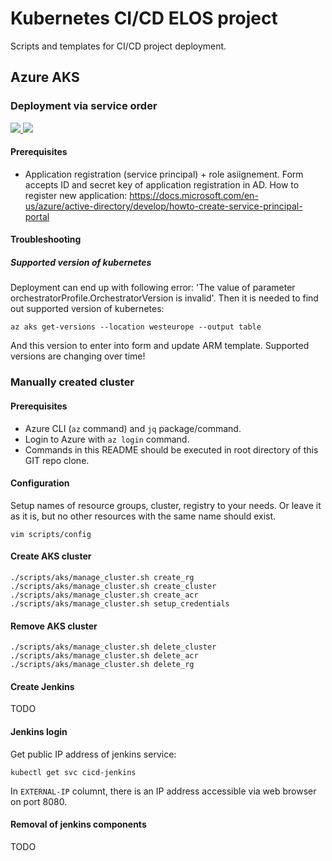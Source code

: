 # Kubernetes CI/CD ELOS project

Scripts and templates for CI/CD project deployment.

## Azure AKS

### Deployment via service order

<a href="https://portal.azure.com/#create/Microsoft.Template/uri/https%3A%2F%2Fraw.githubusercontent.com%2Felos-tech%2Fkubernetes-cicd%2Fmaster%2Fazure%2Fazuredeploy.json" target="_blank">
    <img src="http://azuredeploy.net/deploybutton.png"/>
</a>
<a href="http://armviz.io/#/?load=https%3A%2F%2Fraw.githubusercontent.com%2Felos-tech%2Fkubernetes-cicd%2Fmaster%2Fazure%2Fazuredeploy.json" target="_blank">
    <img src="http://armviz.io/visualizebutton.png"/>
</a>

#### Prerequisites

* Application registration (service principal) + role asiignement. Form accepts ID and secret key of application registration in AD. How to register new application: https://docs.microsoft.com/en-us/azure/active-directory/develop/howto-create-service-principal-portal

#### Troubleshooting

##### Supported version of kubernetes

Deployment can end up with following error: 'The value of parameter orchestratorProfile.OrchestratorVersion is invalid'. Then it is needed to find out supported version of kubernetes:

```
az aks get-versions --location westeurope --output table
```

And this version to enter into form and update ARM template. Supported versions are changing over time!

### Manually created cluster

#### Prerequisites

* Azure CLI (`az` command) and `jq` package/command.
* Login to Azure with `az login` command.
* Commands in this README should be executed in root directory of this GIT repo clone.

#### Configuration

Setup names of resource groups, cluster, registry to your needs. Or leave it as it is, but no other resources with the same name should exist.

```
vim scripts/config
```

#### Create AKS cluster

```
./scripts/aks/manage_cluster.sh create_rg
./scripts/aks/manage_cluster.sh create_cluster
./scripts/aks/manage_cluster.sh create_acr
./scripts/aks/manage_cluster.sh setup_credentials
```

#### Remove AKS cluster

```
./scripts/aks/manage_cluster.sh delete_cluster
./scripts/aks/manage_cluster.sh delete_acr
./scripts/aks/manage_cluster.sh delete_rg
```

#### Create Jenkins

TODO

#### Jenkins login

Get public IP address of jenkins service:

```
kubectl get svc cicd-jenkins
```

In `EXTERNAL-IP` columnt, there is an IP address accessible via web browser on port 8080.


#### Removal of jenkins components

TODO
